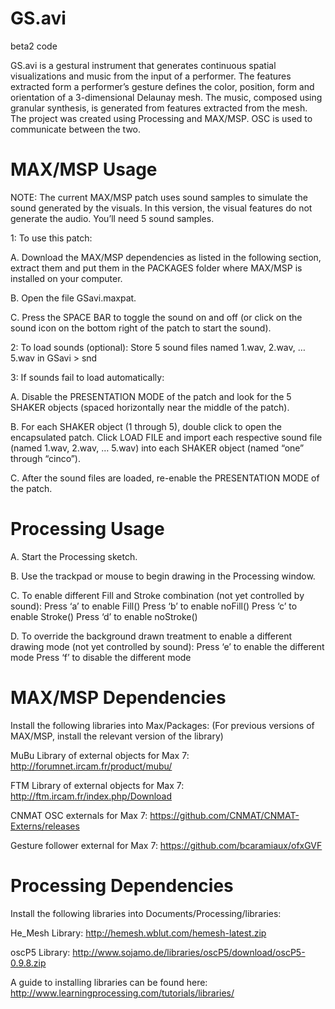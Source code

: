 # GS.avi
beta2 code

GS.avi is a gestural instrument that generates continuous spatial visualizations and music from the input of a performer. The features extracted form a performer’s gesture defines the color, position, form and orientation of a 3-dimensional Delaunay mesh. The music, composed using granular synthesis, is generated from features extracted from the mesh. The project was created using Processing and MAX/MSP. OSC is used to communicate between the two.


# MAX/MSP Usage

NOTE: The current MAX/MSP patch uses sound samples to simulate the sound generated by the visuals. In this version, the visual features do not generate the audio. You’ll need 5 sound samples.

1: To use this patch:

A. Download the MAX/MSP dependencies as listed in the following section, extract them and put them in the PACKAGES folder where MAX/MSP is installed on your computer.

B. Open the file GSavi.maxpat. 

C. Press the SPACE BAR to toggle the sound on and off (or click on the sound icon on the bottom right of the patch to start the sound).


2: To load sounds (optional): Store 5 sound files named 1.wav, 2.wav, … 5.wav in GSavi > snd


3: If sounds fail to load automatically:

A. Disable the PRESENTATION MODE of the patch and look for the 5 SHAKER objects (spaced horizontally near the middle of the patch).

B. For each SHAKER object (1 through 5), double click to open the encapsulated patch. Click LOAD FILE and import each respective sound file (named 1.wav, 2.wav, … 5.wav) into each SHAKER object (named “one” through “cinco”).

C. After the sound files are loaded, re-enable the PRESENTATION MODE of the patch.


# Processing Usage

A. Start the Processing sketch.

B. Use the trackpad or mouse to begin drawing in the Processing window.

C. To enable different Fill and Stroke combination (not yet controlled by sound):
Press ‘a’ to enable Fill()
Press ‘b’ to enable noFill()
Press ‘c’ to enable Stroke()
Press ‘d’ to enable noStroke()

D. To override the background drawn treatment to enable a different drawing mode (not yet controlled by sound):
Press ‘e’ to enable the different mode
Press ‘f’ to disable the different mode
# MAX/MSP Dependencies

Install the following libraries into Max/Packages:
(For previous versions of MAX/MSP, install the relevant version of the library)

MuBu Library of external objects for Max 7:
http://forumnet.ircam.fr/product/mubu/

FTM Library of external objects for Max 7:
http://ftm.ircam.fr/index.php/Download

CNMAT OSC externals for Max 7:
https://github.com/CNMAT/CNMAT-Externs/releases

Gesture follower external for Max 7:
https://github.com/bcaramiaux/ofxGVF


# Processing Dependencies

Install the following libraries into Documents/Processing/libraries:

He_Mesh Library: http://hemesh.wblut.com/hemesh-latest.zip

oscP5 Library: http://www.sojamo.de/libraries/oscP5/download/oscP5-0.9.8.zip

A guide to installing libraries can be found here: http://www.learningprocessing.com/tutorials/libraries/